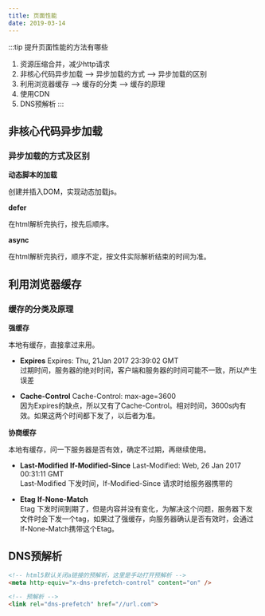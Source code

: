 ```yaml
---
title: 页面性能
date: 2019-03-14
---
```


:::tip 提升页面性能的方法有哪些
1. 资源压缩合并，减少http请求
2. 非核心代码异步加载 --> 异步加载的方式  --> 异步加载的区别
3. 利用浏览器缓存 --> 缓存的分类 --> 缓存的原理
4. 使用CDN
5. DNS预解析
:::

## 非核心代码异步加载

### 异步加载的方式及区别

**动态脚本的加载**

创建并插入DOM，实现动态加载js。

**defer**

在html解析完执行，按先后顺序。

**async** 

在html解析完执行，顺序不定，按文件实际解析结束的时间为准。

## 利用浏览器缓存

### 缓存的分类及原理

**强缓存**

本地有缓存，直接拿过来用。

- **Expires**  Expires: Thu, 21Jan 2017 23:39:02 GMT  
过期时间，服务器的绝对时间，客户端和服务器的时间可能不一致，所以产生误差

- **Cache-Control**  Cache-Control: max-age=3600  
因为Expires的缺点，所以又有了Cache-Control。相对时间，3600s内有效。如果这两个时间都下发了，以后者为准。

**协商缓存**

本地有缓存，问一下服务器是否有效，确定不过期，再继续使用。

- **Last-Modified** **If-Modified-Since** Last-Modified: Web, 26 Jan 2017 00:31:11 GMT  
Last-Modified 下发时间，If-Modified-Since 请求时给服务器携带的

- **Etag** **If-None-Match**  
Etag 下发时间到期了，但是内容并没有变化，为解决这个问题，服务器下发文件时会下发一个tag，如果过了强缓存，向服务器确认是否有效时，会通过If-None-Match携带这个Etag。


## DNS预解析
```html
<!-- html5默认关闭a链接的预解析，这里是手动打开预解析 -->
<meta http-equiv="x-dns-prefetch-control" content="on" />

<!-- 预解析 -->
<link rel="dns-prefetch" href="//url.com">
```